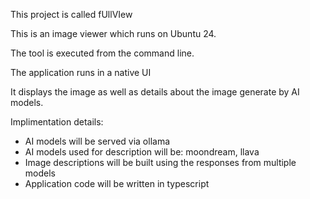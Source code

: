 This project is called fUllVIew

This is an image viewer which runs on Ubuntu 24.

The tool is executed from the command line.

The application runs in a native UI

It displays the image as well as details about the image generate by AI models.

Implimentation details:
- AI models will be served via ollama
- AI models used for description will be: moondream, llava
- Image descriptions will be built using the responses from multiple models
- Application code will be written in typescript

